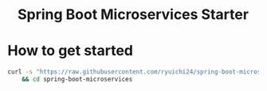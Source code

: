<h1 align="center">Spring Boot Microservices Starter</h1>

# How to get started

```bash
curl -s "https://raw.githubusercontent.com/ryuichi24/spring-boot-microservices/starter-template/init.sh" | bash \
    && cd spring-boot-microservices
```
